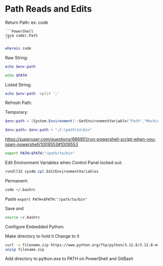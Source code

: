 # Path Reads and Edits

Return Path:
ex: code

````
```PowerShell
(gcm code).Path
```
````

```bash
whereis code
```

Raw String:

```PowerShell
echo $env:path
```

```bash
echo $PATH
```

Listed String:

```PowerShell
echo $env:path -split ';'
```

Refresh Path:

Temporary:

```PowerShell
$env:path = [System.Environment]::GetEnvironmentVariable("Path","Machine") + ";" + [System.Environment]::GetEnvironmentVariable("Path","User")
```

```PowerShell
$env:path= $env:path + ";C:\path\to\bin"
```

https://superuser.com/questions/886951/run-powershell-script-when-you-open-powershell/1009553#1009553

```bash
export PATH=$PATH:"/path/to/bin"
```

Edit Environment Variables when Control Panel locked out:

```PowerShell
rundll32 sysdm.cpl,EditEnvironmentVariables
```

Permanent:

```bash
code ~/.bashrc
```

Paste
`export PATH=$PATH:"/path/to/bin"`

Save and
```bash
source ~/.bashrc
```

Configure Embedded Python:

Make directory to hold it
Change to it

```bash
curl -o filename.zip https://www.python.org/ftp/python/3.12.8/3.12.8-embed-amd64.zip
unzip filename.zip
```

Add directory to python.exe to PATH on PowerShell and GitBash
